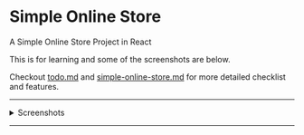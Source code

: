 # Simple Online Store

A Simple Online Store Project in React

This is for learning and some of the screenshots are below.

Checkout [todo.md](./TODO.md) and [simple-online-store.md](./simple-online-store.md) for more detailed checklist and features.

---

<details>
  <summary>Screenshots</summary>

> Light theme
> <img src="./Screenshot%202023-07-01%20000300.png">

---

> Dark theme
> <img src="./Screenshot%202023-07-01%20000329.png">

---

> Cart View
> <img src="./Screenshot%202023-07-01%20000429.png"/>

</details>

---
